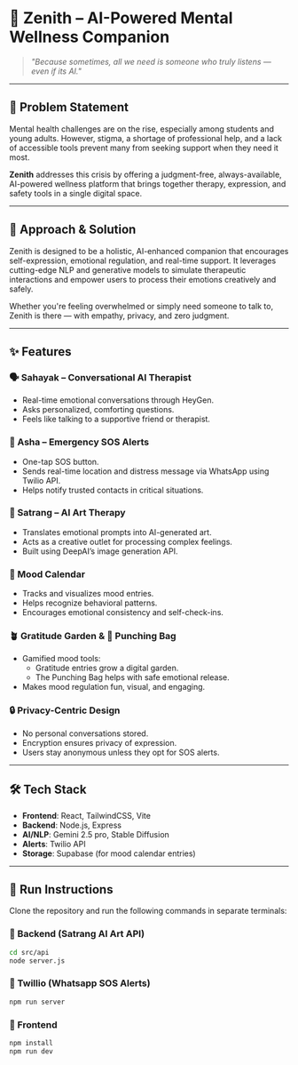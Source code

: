 # 🌌 Zenith – AI-Powered Mental Wellness Companion

> _"Because sometimes, all we need is someone who truly listens — even if its AI."_

---

## 🚨 Problem Statement

Mental health challenges are on the rise, especially among students and young adults. However, stigma, a shortage of professional help, and a lack of accessible tools prevent many from seeking support when they need it most.

**Zenith** addresses this crisis by offering a judgment-free, always-available, AI-powered wellness platform that brings together therapy, expression, and safety tools in a single digital space.

---

## 🧠 Approach & Solution

Zenith is designed to be a holistic, AI-enhanced companion that encourages self-expression, emotional regulation, and real-time support. It leverages cutting-edge NLP and generative models to simulate therapeutic interactions and empower users to process their emotions creatively and safely.

Whether you're feeling overwhelmed or simply need someone to talk to, Zenith is there — with empathy, privacy, and zero judgment.

---

## ✨ Features

### 🗣️ Sahayak – Conversational AI Therapist
- Real-time emotional conversations through HeyGen.
- Asks personalized, comforting questions.
- Feels like talking to a supportive friend or therapist.

### 🚨 Asha – Emergency SOS Alerts
- One-tap SOS button.
- Sends real-time location and distress message via WhatsApp using Twilio API.
- Helps notify trusted contacts in critical situations.

### 🎨 Satrang – AI Art Therapy
- Translates emotional prompts into AI-generated art.
- Acts as a creative outlet for processing complex feelings.
- Built using DeepAI’s image generation API.

### 📅 Mood Calendar
- Tracks and visualizes mood entries.
- Helps recognize behavioral patterns.
- Encourages emotional consistency and self-check-ins.

### 🪴 Gratitude Garden & 🥊 Punching Bag
- Gamified mood tools: 
  - Gratitude entries grow a digital garden.
  - The Punching Bag helps with safe emotional release.
- Makes mood regulation fun, visual, and engaging.

### 🔒 Privacy-Centric Design
- No personal conversations stored.
- Encryption ensures privacy of expression.
- Users stay anonymous unless they opt for SOS alerts.

---

## 🛠 Tech Stack

- **Frontend**: React, TailwindCSS, Vite
- **Backend**: Node.js, Express
- **AI/NLP**: Gemini 2.5 pro, Stable Diffusion
- **Alerts**: Twilio API
- **Storage**: Supabase (for mood calendar entries)

---


## 🚀 Run Instructions

Clone the repository and run the following commands in separate terminals:

### 🔧 Backend (Satrang AI Art API)
```bash
cd src/api
node server.js
```
### 🔧 Twillio (Whatsapp SOS Alerts)
```bash
npm run server
```
### 🔧 Frontend 
```bash
npm install
npm run dev
```

